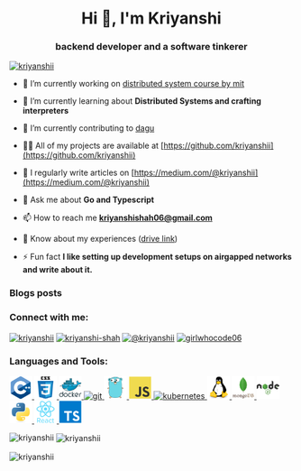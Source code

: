 <h1 align="center">Hi 👋, I'm Kriyanshi</h1>
<h3 align="center">backend developer and a software tinkerer</h3>

<p align="left"> <a href="https://twitter.com/kriyanshii" target="blank"><img src="https://img.shields.io/twitter/follow/kriyanshii?logo=twitter&style=for-the-badge" alt="kriyanshii" /></a> </p>

- 🔭 I’m currently working on [distributed system course by mit](https://github.com/kriyanshii/mit-6.5840)

- 🌱 I’m currently learning about **Distributed Systems and crafting interpreters**

- 👯 I’m currently contributing to [dagu](https://github.com/dagu-org/dagu)

- 👨‍💻 All of my projects are available at [https://github.com/kriyanshii](https://github.com/kriyanshii)

- 📝 I regularly write articles on [https://medium.com/@kriyanshii](https://medium.com/@kriyanshii)

- 💬 Ask me about **Go and Typescript**

- 📫 How to reach me **kriyanshishah06@gmail.com**

- 📄 Know about my experiences ([drive link](https://drive.google.com/file/d/1Ew4e1IqmkH91Gb-NgBv5Zao8wqQl4z0D/view?usp=sharing)) 

- ⚡ Fun fact **I like setting up development setups on airgapped networks and write about it.**

### Blogs posts
<!-- BLOG-POST-LIST:START -->
<!-- BLOG-POST-LIST:END -->

<h3 align="left">Connect with me:</h3>
<p align="left">
<a href="https://twitter.com/kriyanshii" target="blank"><img align="center" src="https://raw.githubusercontent.com/rahuldkjain/github-profile-readme-generator/master/src/images/icons/Social/twitter.svg" alt="kriyanshii" height="30" width="40" /></a>
<a href="https://linkedin.com/in/kriyanshi-shah" target="blank"><img align="center" src="https://raw.githubusercontent.com/rahuldkjain/github-profile-readme-generator/master/src/images/icons/Social/linked-in-alt.svg" alt="kriyanshi-shah" height="30" width="40" /></a>
<a href="https://medium.com/@kriyanshii" target="blank"><img align="center" src="https://raw.githubusercontent.com/rahuldkjain/github-profile-readme-generator/master/src/images/icons/Social/medium.svg" alt="@kriyanshii" height="30" width="40" /></a>
<a href="https://www.leetcode.com/girlwhocode06" target="blank"><img align="center" src="https://raw.githubusercontent.com/rahuldkjain/github-profile-readme-generator/master/src/images/icons/Social/leet-code.svg" alt="girlwhocode06" height="30" width="40" /></a>
</p>

<h3 align="left">Languages and Tools:</h3>
<p align="left"> <a href="https://www.w3schools.com/cpp/" target="_blank" rel="noreferrer"> <img src="https://raw.githubusercontent.com/devicons/devicon/master/icons/cplusplus/cplusplus-original.svg" alt="cplusplus" width="40" height="40"/> </a> <a href="https://www.w3schools.com/css/" target="_blank" rel="noreferrer"> <img src="https://raw.githubusercontent.com/devicons/devicon/master/icons/css3/css3-original-wordmark.svg" alt="css3" width="40" height="40"/> </a> <a href="https://www.docker.com/" target="_blank" rel="noreferrer"> <img src="https://raw.githubusercontent.com/devicons/devicon/master/icons/docker/docker-original-wordmark.svg" alt="docker" width="40" height="40"/> </a> <a href="https://git-scm.com/" target="_blank" rel="noreferrer"> <img src="https://www.vectorlogo.zone/logos/git-scm/git-scm-icon.svg" alt="git" width="40" height="40"/> </a> <a href="https://golang.org" target="_blank" rel="noreferrer"> <img src="https://raw.githubusercontent.com/devicons/devicon/master/icons/go/go-original.svg" alt="go" width="40" height="40"/> </a> <a href="https://developer.mozilla.org/en-US/docs/Web/JavaScript" target="_blank" rel="noreferrer"> <img src="https://raw.githubusercontent.com/devicons/devicon/master/icons/javascript/javascript-original.svg" alt="javascript" width="40" height="40"/> </a> <a href="https://kubernetes.io" target="_blank" rel="noreferrer"> <img src="https://www.vectorlogo.zone/logos/kubernetes/kubernetes-icon.svg" alt="kubernetes" width="40" height="40"/> </a> <a href="https://www.linux.org/" target="_blank" rel="noreferrer"> <img src="https://raw.githubusercontent.com/devicons/devicon/master/icons/linux/linux-original.svg" alt="linux" width="40" height="40"/> </a> <a href="https://www.mongodb.com/" target="_blank" rel="noreferrer"> <img src="https://raw.githubusercontent.com/devicons/devicon/master/icons/mongodb/mongodb-original-wordmark.svg" alt="mongodb" width="40" height="40"/> </a> <a href="https://nodejs.org" target="_blank" rel="noreferrer"> <img src="https://raw.githubusercontent.com/devicons/devicon/master/icons/nodejs/nodejs-original-wordmark.svg" alt="nodejs" width="40" height="40"/> </a> <a href="https://www.python.org" target="_blank" rel="noreferrer"> <img src="https://raw.githubusercontent.com/devicons/devicon/master/icons/python/python-original.svg" alt="python" width="40" height="40"/> </a> <a href="https://reactjs.org/" target="_blank" rel="noreferrer"> <img src="https://raw.githubusercontent.com/devicons/devicon/master/icons/react/react-original-wordmark.svg" alt="react" width="40" height="40"/> </a> <a href="https://www.typescriptlang.org/" target="_blank" rel="noreferrer"> <img src="https://raw.githubusercontent.com/devicons/devicon/master/icons/typescript/typescript-original.svg" alt="typescript" width="40" height="40"/> </a> </p>

<p><img align="left" src="https://github-readme-stats.vercel.app/api/top-langs?username=kriyanshii&show_icons=true&locale=en&layout=compact" alt="kriyanshii" /></p>

<p>&nbsp;<img align="center" src="https://github-readme-stats.vercel.app/api?username=kriyanshii&show_icons=true&locale=en" alt="kriyanshii" /></p>

<p><img align="center" src="https://github-readme-streak-stats.herokuapp.com/?user=kriyanshii&" alt="kriyanshii" /></p>
